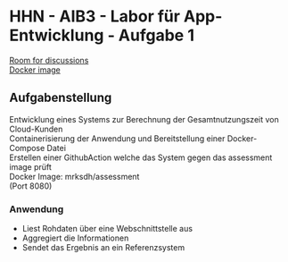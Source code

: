 # HHN - AIB3 - Labor für App-Entwicklung - Aufgabe 1
<a href=https://gist.github.com/MB175/42d2f3aae389210fcccf1b106509860e>Room for discussions</a>
<br><a href=https://hub.docker.com/r/mrksdh/assessment>Docker image</a>
## Aufgabenstellung
Entwicklung eines Systems zur Berechnung der Gesamtnutzungszeit von Cloud-Kunden
<br>Containerisierung der Anwendung und Bereitstellung einer Docker-Compose Datei
<br>Erstellen einer GithubAction welche das System gegen das assessment image prüft
<br>Docker Image: mrksdh/assessment
<br>(Port 8080)
### Anwendung
   * Liest Rohdaten über eine Webschnittstelle aus
   * Aggregiert die Informationen
   * Sendet das Ergebnis an ein Referenzsystem